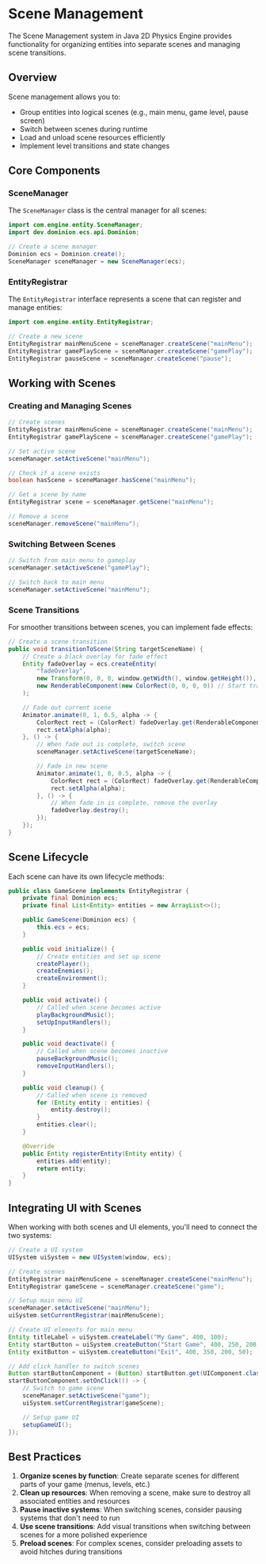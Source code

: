 # Scene Management

The Scene Management system in Java 2D Physics Engine provides functionality for organizing entities into separate scenes and managing scene transitions.

## Overview

Scene management allows you to:
- Group entities into logical scenes (e.g., main menu, game level, pause screen)
- Switch between scenes during runtime
- Load and unload scene resources efficiently
- Implement level transitions and state changes

## Core Components

### SceneManager

The `SceneManager` class is the central manager for all scenes:

```java
import com.engine.entity.SceneManager;
import dev.dominion.ecs.api.Dominion;

// Create a scene manager
Dominion ecs = Dominion.create();
SceneManager sceneManager = new SceneManager(ecs);
```

### EntityRegistrar

The `EntityRegistrar` interface represents a scene that can register and manage entities:

```java
import com.engine.entity.EntityRegistrar;

// Create a new scene
EntityRegistrar mainMenuScene = sceneManager.createScene("mainMenu");
EntityRegistrar gamePlayScene = sceneManager.createScene("gamePlay");
EntityRegistrar pauseScene = sceneManager.createScene("pause");
```

## Working with Scenes

### Creating and Managing Scenes

```java
// Create scenes
EntityRegistrar mainMenuScene = sceneManager.createScene("mainMenu");
EntityRegistrar gamePlayScene = sceneManager.createScene("gamePlay");

// Set active scene
sceneManager.setActiveScene("mainMenu");

// Check if a scene exists
boolean hasScene = sceneManager.hasScene("mainMenu");

// Get a scene by name
EntityRegistrar scene = sceneManager.getScene("mainMenu");

// Remove a scene
sceneManager.removeScene("mainMenu");
```

### Switching Between Scenes

```java
// Switch from main menu to gameplay
sceneManager.setActiveScene("gamePlay");

// Switch back to main menu
sceneManager.setActiveScene("mainMenu");
```

### Scene Transitions

For smoother transitions between scenes, you can implement fade effects:

```java
// Create a scene transition
public void transitionToScene(String targetSceneName) {
    // Create a black overlay for fade effect
    Entity fadeOverlay = ecs.createEntity(
        "fadeOverlay",
        new Transform(0, 0, 0, window.getWidth(), window.getHeight()),
        new RenderableComponent(new ColorRect(0, 0, 0, 0)) // Start transparent
    );

    // Fade out current scene
    Animator.animate(0, 1, 0.5, alpha -> {
        ColorRect rect = (ColorRect) fadeOverlay.get(RenderableComponent.class).getShape();
        rect.setAlpha(alpha);
    }, () -> {
        // When fade out is complete, switch scene
        sceneManager.setActiveScene(targetSceneName);

        // Fade in new scene
        Animator.animate(1, 0, 0.5, alpha -> {
            ColorRect rect = (ColorRect) fadeOverlay.get(RenderableComponent.class).getShape();
            rect.setAlpha(alpha);
        }, () -> {
            // When fade in is complete, remove the overlay
            fadeOverlay.destroy();
        });
    });
}
```

## Scene Lifecycle

Each scene can have its own lifecycle methods:

```java
public class GameScene implements EntityRegistrar {
    private final Dominion ecs;
    private final List<Entity> entities = new ArrayList<>();

    public GameScene(Dominion ecs) {
        this.ecs = ecs;
    }

    public void initialize() {
        // Create entities and set up scene
        createPlayer();
        createEnemies();
        createEnvironment();
    }

    public void activate() {
        // Called when scene becomes active
        playBackgroundMusic();
        setUpInputHandlers();
    }

    public void deactivate() {
        // Called when scene becomes inactive
        pauseBackgroundMusic();
        removeInputHandlers();
    }

    public void cleanup() {
        // Called when scene is removed
        for (Entity entity : entities) {
            entity.destroy();
        }
        entities.clear();
    }

    @Override
    public Entity registerEntity(Entity entity) {
        entities.add(entity);
        return entity;
    }
}
```

## Integrating UI with Scenes

When working with both scenes and UI elements, you'll need to connect the two systems:

```java
// Create a UI system
UISystem uiSystem = new UISystem(window, ecs);

// Create scenes
EntityRegistrar mainMenuScene = sceneManager.createScene("mainMenu");
EntityRegistrar gameScene = sceneManager.createScene("game");

// Setup main menu UI
sceneManager.setActiveScene("mainMenu");
uiSystem.setCurrentRegistrar(mainMenuScene);

// Create UI elements for main menu
Entity titleLabel = uiSystem.createLabel("My Game", 400, 100);
Entity startButton = uiSystem.createButton("Start Game", 400, 250, 200, 50);
Entity exitButton = uiSystem.createButton("Exit", 400, 350, 200, 50);

// Add click handler to switch scenes
Button startButtonComponent = (Button) startButton.get(UIComponent.class).getUi();
startButtonComponent.setOnClick(() -> {
    // Switch to game scene
    sceneManager.setActiveScene("game");
    uiSystem.setCurrentRegistrar(gameScene);

    // Setup game UI
    setupGameUI();
});
```

## Best Practices

1. **Organize scenes by function**: Create separate scenes for different parts of your game (menus, levels, etc.)
2. **Clean up resources**: When removing a scene, make sure to destroy all associated entities and resources
3. **Pause inactive systems**: When switching scenes, consider pausing systems that don't need to run
4. **Use scene transitions**: Add visual transitions when switching between scenes for a more polished experience
5. **Preload scenes**: For complex scenes, consider preloading assets to avoid hitches during transitions
